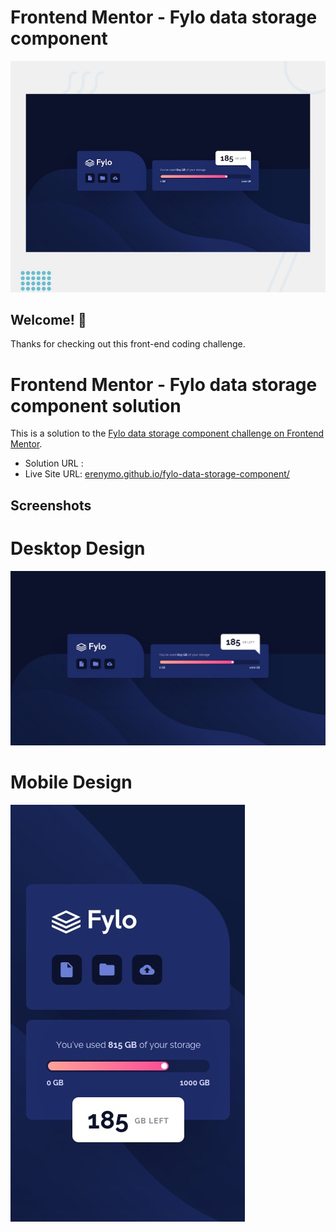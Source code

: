 # Frontend Mentor - Fylo data storage component

![Design preview for the Fylo data storage component coding challenge](./design/desktop-preview.jpg)

## Welcome! 👋

Thanks for checking out this front-end coding challenge.

# Frontend Mentor - Fylo data storage component solution

This is a solution to the [Fylo data storage component challenge on Frontend Mentor](https://www.frontendmentor.io/challenges/fylo-data-storage-component-1dZPRbV5n).

- Solution URL : []()
- Live Site URL: [erenymo.github.io/fylo-data-storage-component/]()


## Screenshots

# Desktop Design

![Desktop design for the Fylo data storage component coding challenge](./design/desktop-design.jpg)

# Mobile Design

![Mobile design for the Fylo data storage component coding challenge](./design/mobile-design.jpg)
